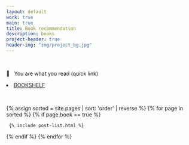 ```yaml
---
layout: default
work: true
main: true
title: Book recommendation
description: books
project-header: true
header-img: "img/project_bg.jpg"
---
```



&nbsp;
 <p class="second-label">
    <span class="label-emoji">
       &#128054;
    </span>
    &nbsp; You are what you read (quick link)
 </p>
 
 
 <li><a href = "https://www.notion.so/91e64213b55c42a7bf96dc024d53a3e3?v=7e11c72868da4298a4560070e84fb4e3">BOOKSHELF</a></li>
  
 &nbsp;
 &nbsp;
 &nbsp;








<div class="catalogue">
{% assign sorted = site.pages | sort: 'order' | reverse %}
{% for page in sorted %}
{% if page.book == true %}

     {% include post-list.html %}

{% endif %}
{% endfor %}
</div>
